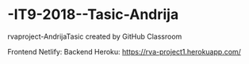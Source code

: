 # -IT9-2018--Tasic-Andrija
rvaproject-AndrijaTasic created by GitHub Classroom

Frontend Netlify: 
Backend Heroku: https://rva-project1.herokuapp.com/
